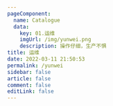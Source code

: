 ```yaml
---
pageComponent: 
  name: Catalogue
  data: 
    key: 01.运维
    imgUrl: /img/yunwei.png
    description: 操作仔细，生产不惧
title: 运维
date: 2022-03-11 21:50:53
permalink: /yunwei
sidebar: false
article: false
comment: false
editLink: false
---
```


